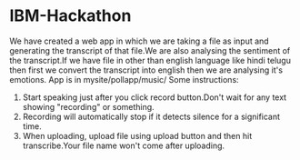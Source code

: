 # IBM-Hackathon
We have created a web app in which we are taking a file as input and generating the transcript of that file.We are also analysing the sentiment of the transcript.If we have file in other than english language like hindi telugu then first we convert the transcript into english then we are analysing it's emotions.
App is in mysite/pollapp/music/
Some instructions:
1. Start speaking just after you click record button.Don't wait for any text showing "recording" or something.
2. Recording will automatically stop if it detects silence for a significant time.
3. When uploading, upload file using upload button and then hit transcribe.Your file name won't come after uploading.
